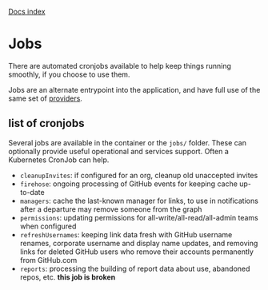 [Docs index](index.md)

# Jobs

There are automated cronjobs available to help keep things running smoothly,
if you choose to use them.

Jobs are an alternate entrypoint into the application, and have full use of
the same set of [providers](./providers.md).

## list of cronjobs

Several jobs are available in the container or the `jobs/` folder. These can
optionally provide useful operational and services support. Often a Kubernetes
CronJob can help.

- `cleanupInvites`: if configured for an org, cleanup old unaccepted invites
- `firehose`: ongoing processing of GitHub events for keeping cache up-to-date
- `managers`: cache the last-known manager for links, to use in notifications after a departure may remove someone from the graph
- `permissions`: updating permissions for all-write/all-read/all-admin teams when configured
- `refreshUsernames`: keeping link data fresh with GitHub username renames, corporate username and display name updates, and removing links for deleted GitHub users who remove their accounts permanently from GitHub.com
- `reports`: processing the building of report data about use, abandoned repos, etc. **this job is broken**
